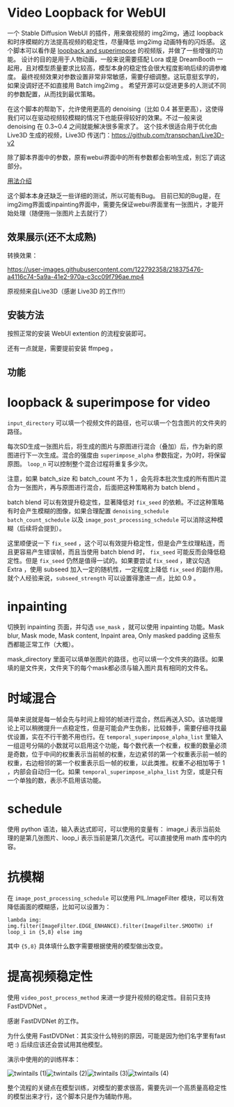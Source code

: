 # Video Loopback for WebUI

一个 Stable Diffusion WebUI 的插件，用来做视频的 img2img，通过 loopback 和时序模糊的方法提高视频的稳定性，尽量降低 img2img 动画特有的闪烁感。
这个脚本可以看作是 [loopback and superimpose](https://github.com/DiceOwl/StableDiffusionStuff/blob/main/loopback_superimpose.py) 的视频版，并做了一些增强的功能。
设计的目的是用于人物动画，一般来说需要搭配 Lora 或是 DreamBooth 一起用，且对模型质量要求比较高，模型本身的稳定性会很大程度影响后续的调参难度。
最终视频效果对参数设置非常非常敏感，需要仔细调整。这玩意挺玄学的，如果没调好还不如直接用 Batch img2img 。
希望开源可以促进更多的人测试不同的参数配置，从而找到最优策略。

在这个脚本的帮助下，允许使用更高的 denoising（比如 0.4 甚至更高），这使得我们可以在驱动视频较模糊的情况下也能获得较好的效果。不过一般来说 denoising 在 0.3~0.4 之间就能解决很多需求了。
这个技术很适合用于优化由 Live3D 生成的视频，Live3D 传送门：https://github.com/transpchan/Live3D-v2

除了脚本界面中的参数，原有webui界面中的所有参数都会影响生成，别忘了调这部分。

[用法介绍](https://github.com/fishslot/video_loopback_for_webui/wiki)

这个脚本本身还缺乏一些详细的测试，所以可能有Bug。
目前已知的Bug是，在img2img界面或inpainting界面中，需要先保证webui界面里有一张图片，才能开始处理（随便拖一张图片上去就行了）

## 效果展示(还不太成熟)
转换效果：


https://user-images.githubusercontent.com/122792358/218375476-a4116c74-5a9a-41e2-970a-c3cc09f796ae.mp4


原视频来自Live3D（感谢 Live3D 的工作!!!）

## 安装方法

按照正常的安装 WebUI extention 的流程安装即可。

还有一点就是，需要提前安装 ffmpeg 。

## 功能

# loopback & superimpose for video

`input_directory` 可以填一个视频文件的路径，也可以填一个包含图片的文件夹的路径。

每次SD生成一张图片后，将生成的图片与原图进行混合（叠加）后，作为新的原图进行下一次生成。混合的强度由 `superimpose_alpha` 参数指定，为0时，将保留原图。 `loop_n` 可以控制整个混合过程将重复多少次。

注意，如果 batch_size 和 batch_count 不为 1 ，会先将本批次生成的所有图片混合为一张图片，再与原图进行混合，后面把这种策略称为 batch blend 。

batch blend 可以有效提升稳定性，显著降低对 `fix_seed` 的依赖。不过这种策略有时会产生模糊的图像，如果合理配置 `denoising_schedule` `batch_count_schedule` 以及 `image_post_processing_schedule` 可以消除这种模糊（后续将会提到）。

这里顺便说一下 `fix_seed` ，这个可以有效提升稳定性，但是会产生纹理粘连，而且更容易产生错误帧，而且当使用 batch blend 时， `fix_seed` 可能反而会降低稳定性。但是 `fix_seed` 仍然是值得一试的。如果要尝试 `fix_seed` ，建议勾选 Extra ，使用 subseed 加入一定的随机性，一定程度上降低 `fix_seed` 的副作用。就个人经验来说，`subseed_strength` 可以设置得激进一点，比如 0.9 。

# inpainting

切换到 inpainting 页面，并勾选 `use_mask` ，就可以使用 inpainting 功能。Mask blur, Mask mode, Mask content, Inpaint area, Only masked padding 这些东西都能正常工作（大概）。

mask_directory 里面可以填单张图片的路径，也可以填一个文件夹的路径。如果填的是文件夹，文件夹下的每个mask都必须与输入图片具有相同的文件名。

# 时域混合

简单来说就是每一帧会先与时间上相邻的帧进行混合，然后再送入SD。该功能理论上可以稍微提升一点稳定性，但是可能会产生伪影，比较棘手，需要仔细寻找最优设置，实在不行干脆不用也行。在 `temporal_superimpose_alpha_list` 里输入一组逗号分隔的小数就可以启用这个功能，每个数代表一个权重，权重的数量必须是奇数，位于中间的权重表示当前帧的权重，左边紧邻的第一个权重表示前一帧的权重，右边相邻的第一个权重表示后一帧的权重，以此类推。权重不必相加等于 1 ，内部会自动归一化。如果 `temporal_superimpose_alpha_list` 为空，或是只有一个单独的数，表示不启用该功能。

# schedule

使用 python 语法，输入表达式即可，可以使用的变量有： image_i 表示当前处理的是第几张图片、loop_i 表示当前是第几次迭代。可以直接使用 math 库中的内容。

# 抗模糊
在 `image_post_processing_schedule` 可以使用 PIL.ImageFilter 模块，可以有效降低画面的模糊感，比如可以设置为：

```
lambda img:  img.filter(ImageFilter.EDGE_ENHANCE).filter(ImageFilter.SMOOTH) if loop_i in {5,8} else img
```

其中 `{5,8}` 具体填什么数字需要根据使用的模型做出改变。

# 提高视频稳定性

使用 `video_post_process_method` 来进一步提升视频的稳定性。目前只支持 FastDVDNet 。

感谢 FastDVDNet 的工作。

为什么使用 FastDVDNet：其实没什么特别的原因，可能是因为他们名字里有fast吧 :) 后续应该还会尝试用其他模型。

演示中使用的的训练样本：

![twintails (1)](https://user-images.githubusercontent.com/122792358/212681343-c0665891-6467-4bf2-a9d7-3deb1f72d1a9.png)![twintails (2)](https://user-images.githubusercontent.com/122792358/212681349-adf69c2c-0523-438c-ac13-c9ed1f09dffd.png)![twintails (3)](https://user-images.githubusercontent.com/122792358/212681351-12a437f4-d3b6-438a-a619-555aed1a82f3.png)![twintails (4)](https://user-images.githubusercontent.com/122792358/212681355-ef454e45-b349-4080-8245-9aac3b8f8126.png)


整个流程的关键点在模型训练，对模型的要求很高，需要先训一个高质量高稳定性的模型出来才行，这个脚本只是作为辅助作用。
